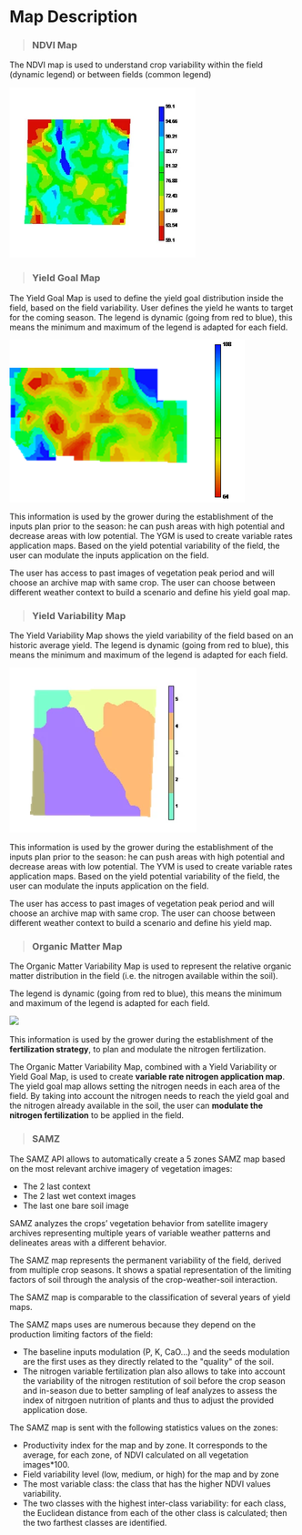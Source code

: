 # Map Description

<!-- theme: warning -->
> ### NDVI Map

The NDVI map is used to understand crop variability within the field (dynamic legend) or between fields (common legend)

![](https://raw.githubusercontent.com/GEOSYS/qgis-plugin-doc/master/pictures/doc28.png)

<!-- theme: warning -->
> ### Yield Goal Map

The Yield Goal Map is used to define the yield goal distribution inside the field, based on the field variability. User defines the yield he wants to target for the coming season. The legend is dynamic (going from red to blue), this means the minimum and maximum of the legend is adapted for each field.

![](https://raw.githubusercontent.com/GEOSYS/qgis-plugin-doc/master/pictures/doc29.png)

This information is used by the grower during the establishment of the inputs plan prior to the season: he can push areas with high potential and decrease areas with low potential. The YGM is used to create variable rates application maps. Based on the yield potential variability of the field, the user can modulate the inputs application on the field.

The user has access to past images of vegetation peak period and will choose an archive map with same crop.  The user can choose between different weather context to build a scenario and define his yield goal map.

<!-- theme: warning -->
> ### Yield Variability Map

The Yield Variability Map shows the yield variability of the field based on an historic average yield. The legend is dynamic (going from red to blue), this means the minimum and maximum of the legend is adapted for each field.

![](https://raw.githubusercontent.com/GEOSYS/qgis-plugin-doc/master/pictures/doc30.png)


This information is used by the grower during the establishment of the inputs plan prior to the season: he can push areas with high potential and decrease areas with low potential. The YVM is used to create variable rates application maps. Based on the yield potential variability of the field, the user can modulate the inputs application on the field.

The user has access to past images of vegetation peak period and will choose an archive map with same crop.  The user can choose between different weather context to build a scenario and define his yield map.

<!-- theme: warning -->
> ### Organic Matter Map

The Organic Matter Variability Map is used to represent the relative organic matter distribution in the field (i.e. the nitrogen available within the soil).

The legend is dynamic (going from red to blue), this means the minimum and maximum of the legend is adapted for each field.

![](file:///C:/Users/bbr/Pictures/doc29.png)

This information is used by the grower during the establishment of the <Strong>fertilization strategy</Strong>, to plan and modulate the nitrogen fertilization.

The Organic Matter Variability Map, combined with a Yield Variability or Yield Goal Map, is used to create <Strong>variable rate nitrogen application map</Strong>. The yield goal map allows setting the nitrogen needs in each area of the field.  By taking into account the nitrogen needs to reach the yield goal and the nitrogen already available in the soil, the user can <Strong>modulate the nitrogen fertilization</Strong> to be applied in the field.

<!-- theme: warning -->
> ### SAMZ

The SAMZ API allows to automatically create a 5 zones SAMZ map based on the most relevant archive imagery of vegetation images:  

- The 2 last context
- The 2 last wet context images
- The last one bare soil image

SAMZ analyzes the crops’ vegetation behavior from satellite imagery archives representing multiple years of variable weather patterns and delineates areas with a different behavior.

The SAMZ map represents the permanent variability of the field, derived from multiple crop seasons. It shows a spatial representation of the limiting factors of soil through the analysis of the crop-weather-soil interaction.

The SAMZ map is comparable to the classification of several years of yield maps.

The SAMZ maps uses are numerous because they depend on the production limiting factors of the field: 

- The baseline inputs modulation (P, K, CaO...) and the seeds modulation are the first uses as they directly related to the "quality" of the soil.
- The nitrogen variable fertilization plan also allows to take into account the variability of the nitrogen restitution of soil before the crop season and in-season due to better sampling of leaf analyzes to assess the index of nitrgoen nutrition of plants and thus to adjust the provided application dose.

The SAMZ map is sent with the following statistics values on the zones:
- Productivity index for the map and by zone. It corresponds to the average, for each zone, of NDVI calculated on all vegetation images*100.
- Field variability level (low, medium, or high) for the map and by zone
- The most variable class: the class that has the higher NDVI values variability.
- The two classes with the highest inter-class variability: for each class, the Euclidean distance from each of the other class is calculated; then the two farthest classes are identified. 


